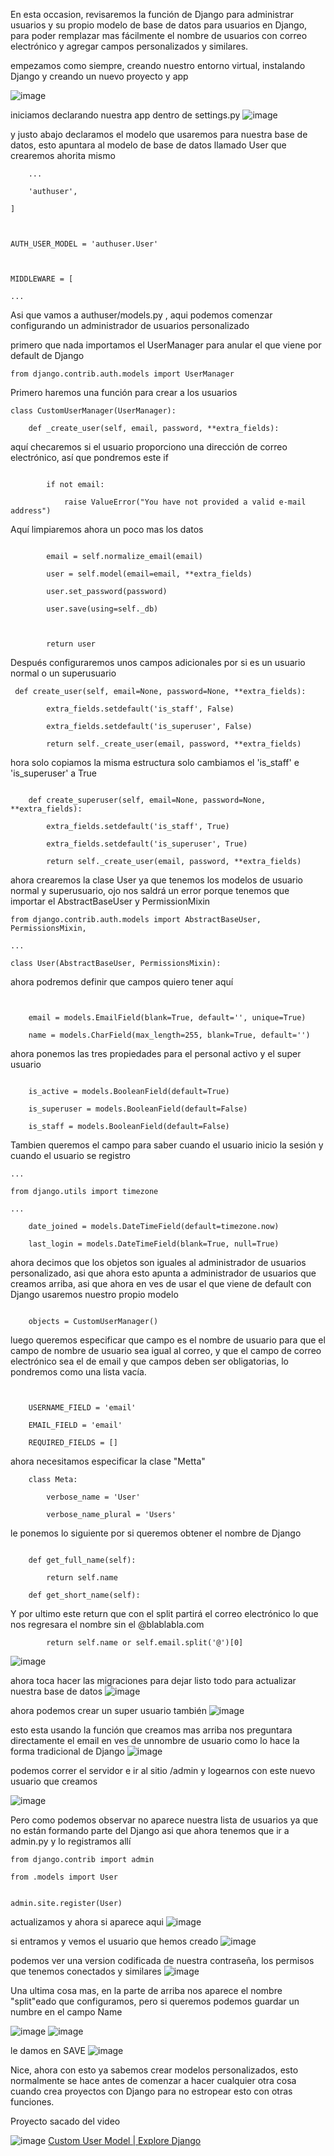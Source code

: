 En  esta occasion, revisaremos la función de Django para administrar usuarios y su propio modelo de base de datos para usuarios  en Django, para poder remplazar mas fácilmente el nombre de usuarios con correo electrónico y agregar campos personalizados y similares.

empezamos como siempre, creando nuestro entorno virtual, instalando Django y creando un nuevo proyecto y app

![image](IMG%20README/Pasted%20image%2020220725130537.png)


iniciamos declarando nuestra app dentro de settings.py 
![image](IMG%20README/Pasted%20image%2020220725132926.png)

y justo abajo declaramos el modelo que usaremos para nuestra base de datos, esto apuntara al modelo de base de datos llamado User que crearemos ahorita mismo

```
	...
	
    'authuser',

]

  

AUTH_USER_MODEL = 'authuser.User'

  

MIDDLEWARE = [

...
```

Asi que vamos a authuser/models.py , aqui podemos comenzar configurando un administrador de usuarios personalizado

primero que nada importamos el UserManager para anular el que viene por default de Django

``from django.contrib.auth.models import UserManager``

Primero haremos una función para crear a los usuarios
```
class CustomUserManager(UserManager):

    def _create_user(self, email, password, **extra_fields):
```

aquí checaremos si el usuario proporciono una dirección de correo electrónico, así que pondremos este if
```

        if not email:

            raise ValueError("You have not provided a valid e-mail address")

```

Aquí limpiaremos ahora un poco mas los datos
```

        email = self.normalize_email(email)

        user = self.model(email=email, **extra_fields)

        user.set_password(password)

        user.save(using=self._db)

  

        return user
```

Después configuraremos unos campos adicionales por si es un usuario normal o un superusuario
```
 def create_user(self, email=None, password=None, **extra_fields):

        extra_fields.setdefault('is_staff', False)

        extra_fields.setdefault('is_superuser', False)

        return self._create_user(email, password, **extra_fields)
```

hora solo copiamos la misma estructura solo cambiamos el 'is_staff' e 'is_superuser' a True
```

    def create_superuser(self, email=None, password=None, **extra_fields):

        extra_fields.setdefault('is_staff', True)

        extra_fields.setdefault('is_superuser', True)

        return self._create_user(email, password, **extra_fields)
```

ahora crearemos la clase User ya que tenemos los modelos de usuario normal y superusuario, ojo nos saldrá un error porque tenemos que importar el AbstractBaseUser y PermissionMixin
```
from django.contrib.auth.models import AbstractBaseUser, PermissionsMixin,

...

class User(AbstractBaseUser, PermissionsMixin):
````
ahora podremos definir que campos quiero tener aquí
```


    email = models.EmailField(blank=True, default='', unique=True)

    name = models.CharField(max_length=255, blank=True, default='')

```

ahora ponemos las tres propiedades para el personal activo y el super usuario
```

    is_active = models.BooleanField(default=True)

    is_superuser = models.BooleanField(default=False)

    is_staff = models.BooleanField(default=False)
```

Tambien queremos el campo para saber cuando el usuario inicio la sesión y cuando el usuario se registro
```
...

from django.utils import timezone

...

    date_joined = models.DateTimeField(default=timezone.now)

    last_login = models.DateTimeField(blank=True, null=True)

```

ahora decimos que los objetos son iguales al administrador de usuarios personalizado, asi que ahora  esto apunta a administrador de usuarios que creamos arriba, asi que ahora en ves de usar el que viene de default con Django usaremos nuestro propio modelo
```

    objects = CustomUserManager()
```
luego queremos especificar que campo es el nombre de usuario para que el campo de nombre de usuario sea igual al correo, y que el campo de correo electrónico sea el de email y que campos deben ser obligatorias, lo pondremos como una lista vacía.
```
  

    USERNAME_FIELD = 'email'

    EMAIL_FIELD = 'email'

    REQUIRED_FIELDS = []
```

ahora necesitamos especificar la clase "Metta"
```
    class Meta:

        verbose_name = 'User'

        verbose_name_plural = 'Users'
```
le ponemos lo siguiente por si queremos obtener el nombre de Django
```

    def get_full_name(self):

        return self.name

    def get_short_name(self):
```
Y por ultimo este return que con el split partirá el correo electrónico lo que nos regresara el nombre sin el @blablabla.com
```
        return self.name or self.email.split('@')[0]
```

![image](IMG%20README/Pasted%20image%2020220725163625.png)

ahora toca hacer las migraciones para dejar listo todo para actualizar nuestra base de datos
![image](IMG%20README/Pasted%20image%2020220725145122.png)

ahora podemos crear un super usuario también
![image](IMG%20README/Pasted%20image%2020220725154150.png)

esto esta usando la función que creamos mas arriba nos preguntara directamente el email en ves de unnombre de usuario como lo hace la forma tradicional de Django
![image](IMG%20README/Pasted%20image%2020220725154223.png)

podemos correr el servidor e ir al sitio /admin y logearnos con este nuevo usuario que creamos

![image](IMG%20README/Pasted%20image%2020220725154410.png)

Pero como podemos observar no aparece nuestra lista de usuarios ya que no están formando parte del Django asi que ahora tenemos que ir a admin.py y lo registramos allí
```
from django.contrib import admin

from .models import User
  

admin.site.register(User)
```

actualizamos y ahora si aparece aqui
![image](IMG%20README/Pasted%20image%2020220725164455.png)

si entramos y vemos el usuario que hemos creado
![image](IMG%20README/Pasted%20image%2020220725164521.png)

podemos ver una version codificada de nuestra contraseña, los permisos que tenemos conectados y similares
![image](IMG%20README/Pasted%20image%2020220725164614.png)

Una ultima cosa mas, en la parte de arriba nos aparece el nombre "split"eado que configuramos, pero si queremos podemos guardar un numbre en el campo Name

![image](IMG%20README/Pasted%20image%2020220725164744.png)
![image](IMG%20README/Pasted%20image%2020220725164918.png)

le damos en SAVE
![image](IMG%20README/Pasted%20image%2020220725164934.png)

Nice, ahora con esto ya sabemos crear modelos personalizados, esto normalmente  se hace antes de comenzar  a hacer cualquier otra cosa cuando crea proyectos con Django para no estropear esto con otras funciones.

Proyecto sacado del video

![image](IMG%20README/Pasted%20image%2020220725165710.png)
[Custom User Model | Explore Django](https://youtu.be/mndLkCEiflg)
